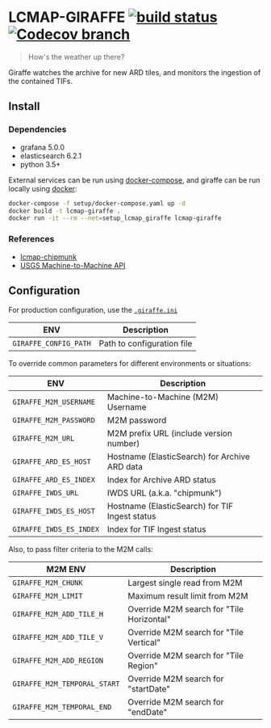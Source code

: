 # LCMAP-GIRAFFE [![build status][0]][1] [![Codecov branch][2]][3]

> How's the weather up there?

Giraffe watches the archive for new ARD tiles, and monitors the ingestion of the contained TIFs.

## Install

### Dependencies

* grafana 5.0.0
* elasticsearch 6.2.1
* python 3.5+

External services can be run using [docker-compose][DC], and giraffe can be run locally using [docker][DF]:
```bash
docker-compose -f setup/docker-compose.yaml up -d
docker build -t lcmap-giraffe .
docker run -it --rm --net=setup_lcmap_giraffe lcmap-giraffe
```

### References

* [lcmap-chipmunk][CC]
* [USGS Machine-to-Machine API][MM]

## Configuration

For production configuration, use the [`.giraffe.ini`][gg]

ENV |	Description
-|-
`GIRAFFE_CONFIG_PATH` | Path to configuration file

To override common parameters for different environments or situations:

ENV |	Description
-|-
`GIRAFFE_M2M_USERNAME` | Machine-to-Machine (M2M) Username
`GIRAFFE_M2M_PASSWORD` | M2M password
`GIRAFFE_M2M_URL` | M2M prefix URL (include version number)
`GIRAFFE_ARD_ES_HOST` | Hostname (ElasticSearch) for Archive ARD data
`GIRAFFE_ARD_ES_INDEX` | Index for Archive ARD status
`GIRAFFE_IWDS_URL` | IWDS URL (a.k.a. "chipmunk")
`GIRAFFE_IWDS_ES_HOST` | Hostname (ElasticSearch) for TIF Ingest status
`GIRAFFE_IWDS_ES_INDEX` | Index for TIF Ingest status

Also, to pass filter criteria to the M2M calls:

M2M ENV |	Description
-|-
`GIRAFFE_M2M_CHUNK` | Largest single read from M2M
`GIRAFFE_M2M_LIMIT` | Maximum result limit from M2M
`GIRAFFE_M2M_ADD_TILE_H` | Override M2M search for "Tile Horizontal"
`GIRAFFE_M2M_ADD_TILE_V` | Override M2M search for "Tile Vertical"
`GIRAFFE_M2M_ADD_REGION` | Override M2M search for "Tile Region"
`GIRAFFE_M2M_TEMPORAL_START` | Override M2M search for "startDate"
`GIRAFFE_M2M_TEMPORAL_END` | Override M2M search for "endDate"



[0]: https://img.shields.io/travis/USGS-EROS/lcmap-giraffe/develop.svg?style=flat-square
[1]: https://travis-ci.org/USGS-EROS/lcmap-giraffe
[2]: https://img.shields.io/codecov/c/github/USGS-EROS/lcmap-giraffe/develop.svg?style=flat-square
[3]: https://codecov.io/gh/USGS-EROS/lcmap-giraffe
[DC]: setup/docker-compose.yaml
[DF]: Dockerfile
[CC]: https://github.com/USGS-EROS/lcmap-chipmunk
[MM]: https://earthexplorer.usgs.gov/inventory/documentation/json-api
[gg]: setup/.giraffe.ini

